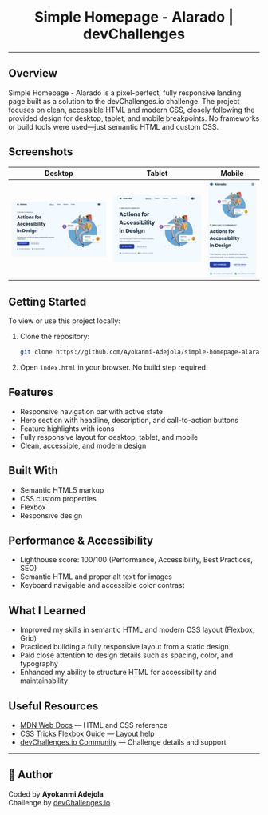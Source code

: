 

<h1 align="center">Simple Homepage - Alarado | devChallenges</h1>




---



## Overview

Simple Homepage - Alarado is a pixel-perfect, fully responsive landing page built as a solution to the devChallenges.io challenge. The project focuses on clean, accessible HTML and modern CSS, closely following the provided design for desktop, tablet, and mobile breakpoints. No frameworks or build tools were used—just semantic HTML and custom CSS.


## Screenshots

| Desktop | Tablet | Mobile |
| ------- | ------ | ------ |
| ![Desktop](./design/Desktop_1350px.jpg) | ![Tablet](./design/Tablet_1024px.jpg) | ![Mobile](./design/Mobile_412px.jpg) |



## Getting Started

To view or use this project locally:

1. Clone the repository:
   ```sh
   git clone https://github.com/Ayokanmi-Adejola/simple-homepage-alarado.git
   ```
2. Open `index.html` in your browser. No build step required.

## Features

- Responsive navigation bar with active state
- Hero section with headline, description, and call-to-action buttons
- Feature highlights with icons
- Fully responsive layout for desktop, tablet, and mobile
- Clean, accessible, and modern design

## Built With

- Semantic HTML5 markup
- CSS custom properties
- Flexbox
- Responsive design

## Performance & Accessibility

- Lighthouse score: 100/100 (Performance, Accessibility, Best Practices, SEO)
- Semantic HTML and proper alt text for images
- Keyboard navigable and accessible color contrast


## What I Learned

- Improved my skills in semantic HTML and modern CSS layout (Flexbox, Grid)
- Practiced building a fully responsive layout from a static design
- Paid close attention to design details such as spacing, color, and typography
- Enhanced my ability to structure HTML for accessibility and maintainability

## Useful Resources

- [MDN Web Docs](https://developer.mozilla.org/) — HTML and CSS reference
- [CSS Tricks Flexbox Guide](https://css-tricks.com/snippets/css/a-guide-to-flexbox/) — Layout help
- [devChallenges.io Community](https://devchallenges.io/) — Challenge details and support


---

## 👤 Author
Coded by **Ayokanmi Adejola**  
Challenge by [devChallenges.io](https://devchallenges.io/)
